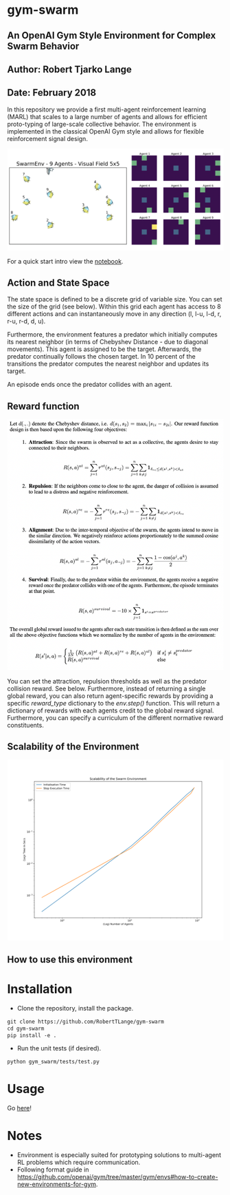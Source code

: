 # gym-swarm
## An OpenAI Gym Style Environment for Complex Swarm Behavior
## Author: Robert Tjarko Lange
## Date: February 2018

In this repository we provide a first multi-agent reinforcement learning (MARL) that scales to a large number of agents and allows for efficient proto-typing of large-scale collective behavior. The environment is implemented in the classical OpenAI Gym style and allows for flexible reinforcement signal design.

![](gym_swarm/images/env_illustration.png)

For a quick start intro view the [notebook](tryout_swarm_env.ipynb).

## Action and State Space

The state space is defined to be a discrete grid of variable size. You can set the size of the grid (see below). Within this grid each agent has access to 8 different actions and can instantaneously move in any direction (l, l-u, l-d, r, r-u, r-d, d, u).

Furthermore, the environment features a predator which initially computes its nearest neighbor (in terms of Chebyshev Distance - due to diagonal movements). This agent is assigned to be the target. Afterwards, the predator continually follows the chosen target. In 10 percent of the transitions the predator computes the nearest neighbor and updates its target.

An episode ends once the predator collides with an agent.

## Reward function

![](gym_swarm/images/reward.png)

You can set the attraction, repulsion thresholds as well as the predator collision reward. See below. Furthermore, instead of returning a single global reward, you can also return agent-specific rewards by providing a specific *reward_type* dictionary to the *env.step()* function. This will return a dictionary of rewards with each agents credit to the global reward signal. Furthermore, you can specify a curriculum of the different normative reward constituents.

## Scalability of the Environment

![](gym_swarm/images/scalability.png)


## How to use this environment

# Installation

* Clone the repository, install the package.
```
git clone https://github.com/RobertTLange/gym-swarm
cd gym-swarm
pip install -e .
```

* Run the unit tests (if desired).
```
python gym_swarm/tests/test.py
```

# Usage

Go [here](tryout_swarm_env.ipynb)!


# Notes
* Environment is especially suited for prototyping solutions to multi-agent RL problems which require communication.
* Following format guide in https://github.com/openai/gym/tree/master/gym/envs#how-to-create-new-environments-for-gym.
